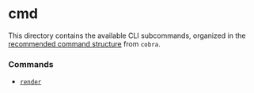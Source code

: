 # cmd

This directory contains the available CLI subcommands, organized in the [recommended command structure](https://github.com/spf13/cobra/blob/main/site/content/user_guide.md#organizing-subcommands) from `cobra`.

### Commands
- [`render`](https://github.com/wordpress-mobile/release-toolkit-gutenberg-mobile/blob/trunk/cli/cmd/render/README.md)
